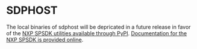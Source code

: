 # SDPHOST

The local binaries of sdphost will be depricated in a future release in favor of the [NXP SPSDK utilities available through PyPI](https://pypi.org/project/spsdk/).  [Documentation for the NXP SPSDK is provided online](https://spsdk.readthedocs.io/en/latest/index.html).